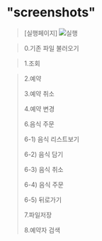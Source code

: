 "screenshots"
======================
>[실행페이지]
>![실행](https://user-images.githubusercontent.com/103713510/167403206-4fd0a602-4643-4050-8a7e-b7102c18f048.png)

>0.기존 파일 불러오기

>1.조회

>2.예약
>
>3.예약 취소
>
>4.예약 변경
>
>6.음식 주문
>
>6-1) 음식 리스트보기
>
>6-2) 음식 담기
>
>6-3) 음식 취소
>
>6-4) 음식 주문
>
>6-5) 뒤로가기
>
>7.파일저장
>
>8.예약자 검색
